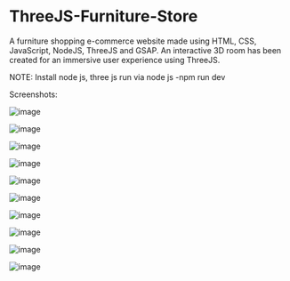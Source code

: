 # ThreeJS-Furniture-Store
A furniture shopping e-commerce website made using HTML, CSS, JavaScript, NodeJS, ThreeJS and GSAP. An interactive 3D room has been created for an immersive user experience using ThreeJS.

NOTE: Install node js, three js run via node js -npm run dev

Screenshots:

![image](https://user-images.githubusercontent.com/102346627/236494151-c827e479-f7f1-442f-8a2d-3316b027a45e.png)

![image](https://user-images.githubusercontent.com/102346627/236494370-01bb4b7b-fbb5-42af-b735-7e20a9dd28ae.png)

![image](https://user-images.githubusercontent.com/102346627/236494458-ea8f90cb-a921-4255-ac3a-6fde11e94c0f.png)

![image](https://user-images.githubusercontent.com/102346627/236494517-52b92806-49b6-427c-a2a2-00929f4f2a00.png)

![image](https://user-images.githubusercontent.com/102346627/236494674-ae6fef81-e915-4943-bece-80e27622923a.png)

![image](https://user-images.githubusercontent.com/102346627/236525347-009dd0e5-3db6-4320-8b9d-59320a75912e.png)

![image](https://user-images.githubusercontent.com/102346627/236525411-c7a0bf33-1fdf-4a5d-bedc-582762fa7a22.png)

![image](https://user-images.githubusercontent.com/102346627/236525486-673123e7-b1d3-4e1a-8b51-707783683fdf.png)

![image](https://user-images.githubusercontent.com/102346627/236525552-3d72dd53-b144-4c3a-9fb3-f4513956fee9.png)

![image](https://user-images.githubusercontent.com/102346627/236525628-b485276c-246d-4f6d-b1cc-aff6560710fd.png)

